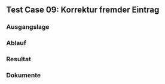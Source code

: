 ## Test Case 09: Korrektur fremder Eintrag

### Ausgangslage


### Ablauf


### Resultat


### Dokumente
